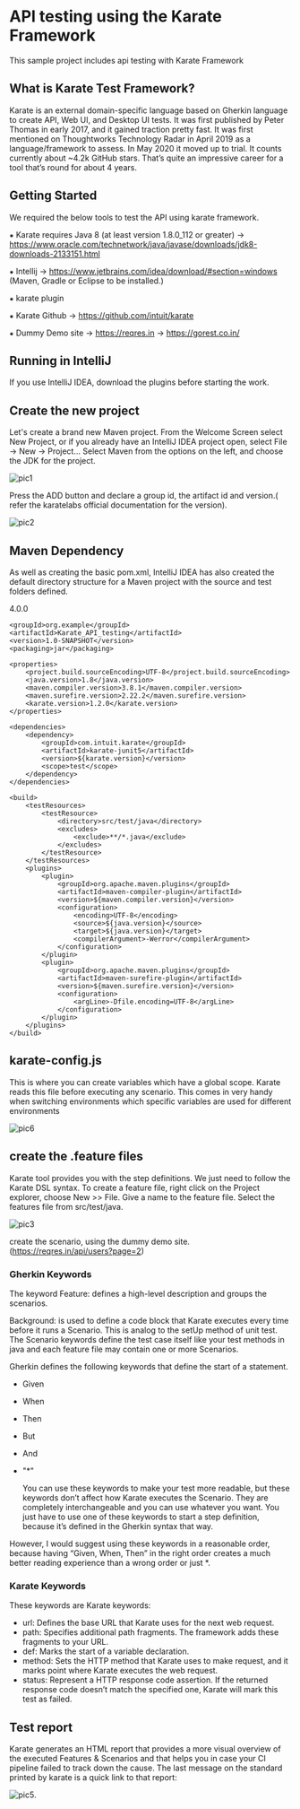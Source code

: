 # API testing using the Karate Framework

This sample project includes api testing with Karate Framework

## What is Karate Test Framework?
Karate is an external domain-specific language based on Gherkin language to create API, Web UI, and Desktop UI tests. It was first published by Peter Thomas in early 2017, and it gained traction pretty fast. It was first mentioned on Thoughtworks Technology Radar in April 2019 as a language/framework to assess. In May 2020 it moved up to trial. It counts currently about ~4.2k GitHub stars. That’s quite an impressive career for a tool that’s round for about 4 years.

## Getting Started 
We required the below tools to test the API using karate framework.

⁕ Karate requires Java 8 (at least version 1.8.0_112 or greater) 
  → https://www.oracle.com/technetwork/java/javase/downloads/jdk8-downloads-2133151.html

⁕ Intellij 
  → https://www.jetbrains.com/idea/download/#section=windows (Maven, Gradle or Eclipse to be installed.)

⁕ karate plugin

⁕ Karate Github
  → https://github.com/intuit/karate

⁕ Dummy Demo site
  → https://reqres.in
  → https://gorest.co.in/

## Running in IntelliJ
If you use IntelliJ IDEA, download the plugins before starting the work.

## Create the new project 
Let's create a brand new Maven project. From the Welcome Screen select New Project, or if you already have an IntelliJ IDEA project open, select File -> New -> Project... Select Maven from the options on the left, and choose the JDK for the project.

![pic1](https://user-images.githubusercontent.com/111106737/185327841-abc1f5a0-63b7-4ec9-8afd-4945d819f1c9.png)

Press the ADD button and declare a group id, the artifact id and version.( refer the karatelabs official documentation for the version).

![pic2](https://user-images.githubusercontent.com/111106737/185332605-9a5fd41e-0292-40e9-9759-06d665382f61.png)


## Maven Dependency

As well as creating the basic pom.xml, IntelliJ IDEA has also created the default directory structure for a Maven project with the source and test folders defined.

<project xmlns="http://maven.apache.org/POM/4.0.0" xmlns:xsi="http://www.w3.org/2001/XMLSchema-instance"
         xsi:schemaLocation="http://maven.apache.org/POM/4.0.0 http://maven.apache.org/xsd/maven-4.0.0.xsd">
    <modelVersion>4.0.0</modelVersion>
 
    <groupId>org.example</groupId>
    <artifactId>Karate_API_testing</artifactId>
    <version>1.0-SNAPSHOT</version>
    <packaging>jar</packaging>
 
    <properties>
        <project.build.sourceEncoding>UTF-8</project.build.sourceEncoding>
        <java.version>1.8</java.version>
        <maven.compiler.version>3.8.1</maven.compiler.version>
        <maven.surefire.version>2.22.2</maven.surefire.version>        
        <karate.version>1.2.0</karate.version>
    </properties>    

    <dependencies>         
        <dependency>
            <groupId>com.intuit.karate</groupId>
            <artifactId>karate-junit5</artifactId>
            <version>${karate.version}</version>
            <scope>test</scope>
        </dependency>		
    </dependencies>

    <build>
        <testResources>
            <testResource>
                <directory>src/test/java</directory>
                <excludes>
                    <exclude>**/*.java</exclude>
                </excludes>
            </testResource>
        </testResources>
        <plugins>
            <plugin>
                <groupId>org.apache.maven.plugins</groupId>
                <artifactId>maven-compiler-plugin</artifactId>
                <version>${maven.compiler.version}</version>
                <configuration>
                    <encoding>UTF-8</encoding>
                    <source>${java.version}</source>
                    <target>${java.version}</target>
                    <compilerArgument>-Werror</compilerArgument>
                </configuration>
            </plugin>
            <plugin>
                <groupId>org.apache.maven.plugins</groupId>
                <artifactId>maven-surefire-plugin</artifactId>
                <version>${maven.surefire.version}</version>
                <configuration>
                    <argLine>-Dfile.encoding=UTF-8</argLine>
                </configuration>
            </plugin>          
        </plugins>        
    </build>       
    
</project>

## karate-config.js
This is where you can create variables which have a global scope. Karate reads this file before executing any scenario. This comes in very handy when switching environments which specific variables are used for different environments

![pic6](https://user-images.githubusercontent.com/111106737/185389893-469b24f9-d142-46ed-8706-f65f6e907f22.png)

## create the .feature files
Karate tool provides you with the step definitions. We just need to follow the Karate DSL syntax. To create a feature file, right click on the Project explorer, choose New >> File. Give a name to the feature file. Select the features file from src/test/java.

![pic3](https://user-images.githubusercontent.com/111106737/185337756-91ba9ce6-5161-4f1f-a954-bf87afe147c0.png)

create the scenario, using the dummy demo site.
(https://reqres.in/api/users?page=2)

### Gherkin Keywords
The keyword Feature: defines a high-level description and groups the scenarios.

Background: is used to define a code block that Karate executes every time before it runs a Scenario. This is analog to the setUp method of unit test.
The Scenario keywords define the test case itself like your test methods in java and each feature file may contain one or more Scenarios.

Gherkin defines the following keywords that define the start of a statement.

* Given
* When
* Then
* But
* And
* "*"

  You can use these keywords to make your test more readable, but these keywords don’t affect how Karate executes the Scenario. They are completely interchangeable and you can use whatever you want. You just have to use one of these keywords to start a step definition, because it’s defined in the Gherkin syntax that way.

However, I would suggest using these keywords in a reasonable order, because having “Given, When, Then” in the right order creates a much better reading experience than a wrong order or just *.

### Karate Keywords
These keywords are Karate keywords:

* url: Defines the base URL that Karate uses for the next web request.
* path: Specifies additional path fragments. The framework adds these fragments to your URL.
* def: Marks the start of a variable declaration.
* method: Sets the HTTP method that Karate uses to make request, and it marks point where Karate executes the web request.
* status: Represent a HTTP response code assertion. If the returned response code doesn’t match the specified one, Karate will mark this test as failed.

## Test report
Karate generates an HTML report that provides a more visual overview of the executed Features & Scenarios and that helps you in case your CI pipeline failed to track down the cause. The last message on the standard printed by karate is a quick link to that report:

![pic5](https://user-images.githubusercontent.com/111106737/185367316-94f03049-e86e-4c4b-90b2-11f4fd597acb.png).














